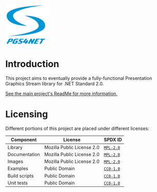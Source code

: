 ﻿<!--
    Copyright 2024 William Swartzendruber

    This Source Code Form is subject to the terms of the Mozilla Public License, v. 2.0. If a
    copy of the MPL was not distributed with this file, You can obtain one at
    https://mozilla.org/MPL/2.0/.

    SPDX-License-Identifier: MPL-2.0
-->

![PGS4NET Logo](./PGS4NET/PackageIcon.png)

# Introduction

This project aims to eventually provide a fully-functional Presentation Graphics Stream library
for .NET Standard 2.0.

[See the main project's ReadMe for more information.](PGS4NET/ReadMe.md)

# Licensing

Different portions of this project are placed under different licenses:

| Component     | License                    | SPDX ID                           |
|---------------|----------------------------|-----------------------------------|
| Library       | Mozilla Public License 2.0 | [`MPL-2.0`](LICENSES/MPL-2.0.txt) |
| Documentation | Mozilla Public License 2.0 | [`MPL-2.0`](LICENSES/MPL-2.0.txt) |
| Images        | Mozilla Public License 2.0 | [`MPL-2.0`](LICENSES/MPL-2.0.txt) |
| Examples      | Public Domain              | [`CC0-1.0`](LICENSES/CC0-1.0.txt) |
| Build scripts | Public Domain              | [`CC0-1.0`](LICENSES/CC0-1.0.txt) |
| Unit tests    | Public Domain              | [`CC0-1.0`](LICENSES/CC0-1.0.txt) |
